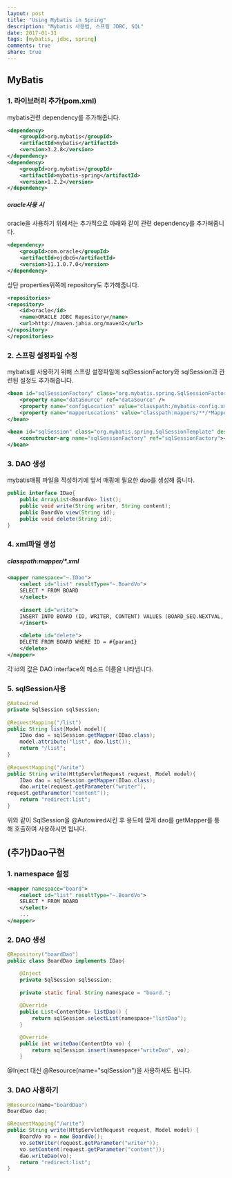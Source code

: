 ```yaml
---
layout: post
title: "Using Mybatis in Spring"
description: "Mybatis 사용법, 스프링 JDBC, SQL"
date: 2017-01-31
tags: [mybatis, jdbc, spring]
comments: true
share: true
---
```


## MyBatis

### 1. 라이브러리 추가(pom.xml)

mybatis관련 dependency를 추가해줍니다.

```xml
<dependency>
	<groupId>org.mybatis</groupId>
	<artifactId>mybatis</artifactId>
	<version>3.2.8</version>
</dependency>
<dependency>
	<groupId>org.mybatis</groupId>
	<artifactId>mybatis-spring</artifactId>
	<version>1.2.2</version>
</dependency>
```

##### oracle사용 시
oracle을 사용하기 위해서는 추가적으로 아래와 같이 관련 dependency를 추가해줍니다.

```xml
<dependency>
	<groupId>com.oracle</groupId>
	<artifactId>ojdbc6</artifactId>
	<version>11.1.0.7.0</version>
</dependency>
```

상단 properties위쪽에 repository도 추가해줍니다.

```xml
<repositories>
<repository>
	<id>oracle</id>
	<name>ORACLE JDBC Repository</name>
	<url>http://maven.jahia.org/maven2</url>
</repository>
</repositories>
```

### 2. 스프링 설정파일 수정
mybatis를 사용하기 위해 스프링 설정파일에 sqlSessionFactory와 sqlSession과 관련된 설정도 추가해줍니다.

```xml
<bean id="sqlSessionFactory" class="org.mybatis.spring.SqlSessionFactoryBean">
	<property name="dataSource" ref="dataSource" />
	<property name="configLocation" value="classpath:/mybatis-config.xml"></property>
	<property name="mapperLocations" value="classpath:mappers/**/*Mapper.xml"></property>
</bean>
 
<bean id="sqlSession" class="org.mybatis.spring.SqlSessionTemplate" destroy-method="clearCache">
	<constructor-arg name="sqlSessionFactory" ref="sqlSessionFactory"></constructor-arg>
</bean>
```

### 3. DAO 생성

mybatis매핑 파일을 작성하기에 앞서 매핑에 필요한 dao를 생성해 줍니다.

```java
public interface IDao{
	public ArrayList<BoardVo> list();
	public void write(String writer, String content);
	public BoardVo view(String id);
	public void delete(String id);
}
```


### 4. xml파일 생성

##### classpath:mapper/*.xml

```xml
<mapper namespace="~.IDao">
	<select id="list" resultType="~.BoardVo">
	SELECT * FROM BOARD
	</select>
	
	<insert id="write">
	INSERT INTO BOARD (ID, WRITER, CONTENT) VALUES (BOARD_SEQ.NEXTVAL, #{param1}, #{param2})
	</insert>
	
	<delete id="delete">
	DELETE FROM BOARD WHERE ID = #{param1}
	</delete>
</mapper>
```
각 id의 값은 DAO interface의 메소드 이름을 나타냅니다.


### 5. sqlSession사용

```java
@Autowired
private SqlSession sqlSession;
	
@RequestMapping("/list")
public String list(Model model){
	IDao dao = sqlSession.getMapper(IDao.class);
	model.attribute("list", dao.list());
	return "/list";
}
	
@RequestMapping("/write")
public String write(HttpServletRequest request, Model model){
	IDao dao = sqlSession.getMapper(IDao.class);
	dao.write(request.getParameter("writer"),
request.getParameter("content"));
	return "redirect:list";
}
```
위와 같이 SqlSession을 @Autowired시킨 후 용도에 맞게 dao를 getMapper를 통해 호출하여 사용하시면 됩니다.

## (추가)Dao구현

### 1. namespace 설정
```xml
<mapper namespace="board">
	<select id="list" resultType="~.BoardVo">
	SELECT * FROM BOARD
	</select>
	...
</mapper>
```

### 2. DAO 생성

```java
@Repository("boardDao")
public class BoardDao implements IDao{

	@Inject
	private SqlSession sqlSession;
	
	private static final String namespace = "board.";
	
	@Override
	public List<ContentDto> listDao() {
		return sqlSession.selectList(namespace+"listDao");
	}

	@Override
	public int writeDao(ContentDto vo) {
		return sqlSession.insert(namespace+"writeDao", vo);
	}
```
@Inject 대신 @Resource(name="sqlSession")을 사용하셔도 됩니다.

### 3. DAO 사용하기

```java
@Resource(name="boardDao")
BoardDao dao;

@RequestMapping("/write")
public String write(HttpServletRequest request, Model model) {
	BoardVo vo = new BoardVo();
	vo.setWriter(request.getParameter("writer"));
	vo.setContent(request.getParameter("content"));
	dao.writeDao(vo);
	return "redirect:list";
}

```

